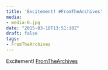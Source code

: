 ```yaml
---
title: 'Excitement! #FromTheArchives'
media:
- media-0.jpg
date: "2015-03-18T13:51:10Z"
draft: false
tags:
- FromTheArchives
---
```

Excitement\! [FromTheArchives](/tags/fromthearchives)

